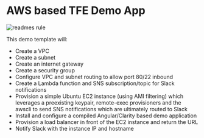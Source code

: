 # AWS based TFE Demo App
![readmes rule](https://miro.medium.com/max/400/0*u-blKjOt-B15Uy80.jpg)

This demo template will:
- Create a VPC
- Create a subnet
- Create an internet gateway
- Create a security group
- Configure VPC and subnet routing to allow port 80/22 inbound
- Create a Lambda function and SNS subscription/topic for Slack notifications
- Provision a simple Ubuntu EC2 instance (using AMI filtering) which leverages a preexisting keypair, remote-exec provisioners and the awscli to send SNS notifications which are ultimately routed to Slack
- Install and configure a compiled Angular/Clarity based demo application
- Provision a load balancer in front of the EC2 instance and return the URL
- Notify Slack with the instance IP and hostname